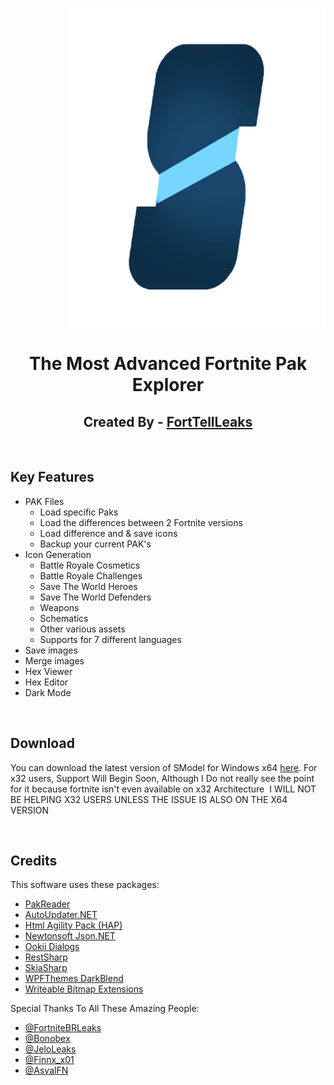 <p style="padding-left: 90px;">&nbsp;&nbsp;&nbsp;<img style="display: block; margin-left: auto; margin-right: auto;" src="https://raw.githubusercontent.com/SModelFN/SModel/master/Logo.png" alt="" width="512" height="512" /></p>
<h1 style="text-align: center;">The Most Advanced Fortnite Pak Explorer</h1>
<h2 style="text-align: center;">Created By - <a href="https://twitter.com/FortTellLeaks" target="_blank" rel="noopener">FortTellLeaks</a></h2>
<p>&nbsp;</p>
<h2>Key Features</h2>
<ul>
<li>PAK Files
<ul>
<li>Load specific Paks</li>
<li>Load the differences between 2 Fortnite versions</li>
<li>Load difference and &amp; save icons&nbsp;</li>
<li>Backup your current PAK's</li>
</ul>
</li>
<li>Icon Generation
<ul>
<li>Battle Royale Cosmetics</li>
<li>Battle Royale Challenges</li>
<li>Save The World Heroes</li>
<li>Save The World Defenders</li>
<li>Weapons</li>
<li>Schematics</li>
<li>Other various assets</li>
<li>Supports for 7 different languages</li>
</ul>
</li>
<li>Save images</li>
<li>Merge images</li>
<li>Hex Viewer</li>
<li>Hex Editor</li>
<li>Dark Mode</li>
</ul>
<p>&nbsp;</p>
<h2>Download</h2>
<p>You can download the latest version of SModel for Windows x64&nbsp;<a href="https://github.com/SModelFN/SModel/releases/latest/download/SModel.zip">here</a>. For x32 users, Support Will Begin Soon, Although I Do not really see the point for it because fortnite isn't even available on x32 Architecture&nbsp; I WILL NOT BE HELPING X32 USERS UNLESS THE ISSUE IS ALSO ON THE X64 VERSION&nbsp;</p>
<p>&nbsp;</p>
<h2>Credits</h2>
<p>This software uses these packages:</p>
<ul>
<li><a href="https://github.com/WorkingRobot/PakReader">PakReader</a>&nbsp;</li>
<li><a href="https://github.com/ravibpatel/AutoUpdater.NET">AutoUpdater.NET</a></li>
<li><a href="https://html-agility-pack.net/" rel="nofollow">Html Agility Pack (HAP)</a></li>
<li><a href="https://www.newtonsoft.com/json" rel="nofollow">Newtonsoft Json.NET</a></li>
<li><a href="https://github.com/caioproiete/ookii-dialogs-wpf">Ookii Dialogs</a></li>
<li><a href="http://restsharp.org//" rel="nofollow">RestSharp</a></li>
<li><a href="https://github.com/mono/SkiaSharp">SkiaSharp</a></li>
<li><a href="https://github.com/DanPristupov/WpfExpressionBlendTheme">WPFThemes DarkBlend</a></li>
<li><a href="https://github.com/reneschulte/WriteableBitmapEx">Writeable Bitmap Extensions</a></li>
</ul>
<p>Special Thanks To All These Amazing People:</p>
<ul>
<li><a href="https://twitter.com/FortniteBRLeaks" target="_blank" rel="noopener">@FortniteBRLeaks</a></li>
<li><a href="https://twitter.com/Bonobex" target="_blank" rel="noopener">@Bonobex</a></li>
<li><a href="https://twitter.com/JeloLeaks" target="_blank" rel="noopener">@JeloLeaks</a></li>
<li><a href="https://twitter.com/Finnx_x01" target="_blank" rel="noopener">@Finnx_x01</a></li>
<li><a href="https://twitter.com/AsvalFN" target="_blank" rel="noopener">@AsvalFN</a></li>
</ul>
